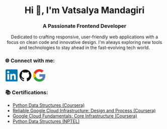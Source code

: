 <h1 align="center">Hi 👋, I'm Vatsalya Mandagiri</h1>
<h3 align="center">A Passionate Frontend Developer</h3>

<p align="center">Dedicated to crafting responsive, user-friendly web applications with a focus on clean code and innovative design. I'm always exploring new tools and technologies to stay ahead in the fast-evolving tech world.</p>

<h3 align="left">🌐 Connect with me:</h3>
<p align="left">
  <a href="https://linkedin.com/in/yourprofile" target="_blank"><img align="center" src="https://raw.githubusercontent.com/devicons/devicon/master/icons/linkedin/linkedin-original.svg" alt="linkedin" height="40" width="40" /></a>
  <a href="https://github.com/yourprofile" target="_blank"><img align="center" src="https://raw.githubusercontent.com/devicons/devicon/master/icons/github/github-original.svg" alt="github" height="40" width="40" /></a>
  <a href="mailto:youremail@example.com"><img align="center" src="https://raw.githubusercontent.com/devicons/devicon/master/icons/google/google-original.svg" alt="email" height="40" width="40" /></a>
</p>

<h3 align="left">📚 Certifications:</h3>
<ul>
  <li><a href="https://coursera.org/share/2116c6aee86327f5bb17189206e3a2e5" target="_blank">Python Data Structures (Coursera)</a></li>
  <li><a href="https://coursera.org/share/87d53bc6196fbae7cbce22fb754c960c" target="_blank">Reliable Google Cloud Infrastructure: Design and Process (Coursera)</a></li>
  <li><a href="https://coursera.org/share/1a2af3859af10addd3062a2748f25573" target="_blank">Google Cloud Fundamentals: Core Infrastructure (Coursera)</a></li>
  <li><a href="" target="_blank">Python Data Structures (NPTEL)</a></li>
</ul>
